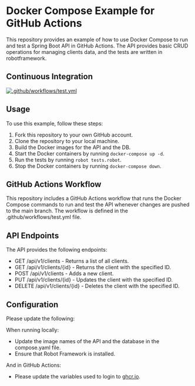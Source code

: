 # Docker Compose Example for GitHub Actions

This repository provides an example of how to use Docker Compose to run and test a Spring Boot API in GitHub Actions. The API provides basic CRUD operations for managing clients data, and the tests are written in robotframework.

## Continuous Integration

[![.github/workflows/test.yml](https://github.com/hajar-elkhalidi/docker-compose-github-actions/actions/workflows/test.yml/badge.svg)](https://github.com/hajar-elkhalidi/docker-compose-github-actions/actions/workflows/test.yml)

## Usage

To use this example, follow these steps:

1. Fork this repository to your own GitHub account.
1. Clone the repository to your local machine.
1. Build the Docker images for the API and the DB.
1. Start the Docker containers by running `docker-compose up -d`.
1. Run the tests by running `robot tests.robot`.
1. Stop the Docker containers by running `docker-compose down`.

## GitHub Actions Workflow

This repository includes a GitHub Actions workflow that runs the Docker Compose commands to run and test the API whenever changes are pushed to the main branch. The workflow is defined in the .github/workflows/test.yml file.

## API Endpoints

The API provides the following endpoints:

* GET /api/v1/clients - Returns a list of all clients.
* GET /api/v1/clients/{id} - Returns the client with the specified ID.
* POST /api/v1/clients - Adds a new client.
* PUT /api/v1/clients/{id} - Updates the client with the specified ID.
* DELETE /api/v1/clients/{id} - Deletes the client with the specified ID.

## Configuration

Please update the following:

When running locally:

* Update the image names of the API and the database in the compose.yaml file.
* Ensure that Robot Framework is installed.

And in GitHub Actions:

* Please update the variables used to login to [ghcr.io](ghcr.io).